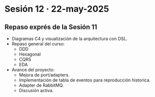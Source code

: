# Sesión 12 · 22-may-2025  
## Repaso exprés de la Sesión 11

- Diagramas C4 y visualización de la arquitectura con DSL.
- Repaso general del curso:
  - DDD
  - Hexagonal
  - CQRS
  - EDA
- Avance del proyecto:
  - Mejora de port/adapters.
  - Implementación de tabla de eventos para reproducción historica.
  - Adapter de RabbitMQ.
  - Discusión activa.
